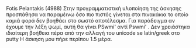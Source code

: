 Fotis Pelantakis (4988)
Στην προγραμματιστική υλοποίηση της άσκησης προσπάθησα να παραμέινω όσο πιο πιστός γίνεται στα πινακάκια το οποίο καμιά φορά δεν βοηθάει στο σωστό αποτέλεσμα.
Για παράδειγμα αν έχουμε την λέξη ψωμί, αυτή θα γίνει PSwmi' αντί Pswmi' .
Δεν χρειάστηκα ιδιαίτερη βοήθεια πέρα από την αλλαγή του unicode se latin/greek στο putty
Η άσκηση μου πήρε περίπου 1.5 μέρα.
